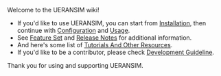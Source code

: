 Welcome to the UERANSIM wiki!

- If you'd like to use UERANSIM, you can start from [Installation](Installation), then continue with [Configuration](Configuration) and [Usage](Usage).
- See [Feature Set](Feature-Set) and [Release Notes](Release-Notes) for additional information.
- And here's some list of [Tutorials And Other Resources](https://github.com/aligungr/UERANSIM/wiki/Tutorials-And-Other-Resources).
- If you'd like to be a contributor, please check [Development Guideline](Development-Guideline).

Thank you for using and supporting UERANSIM.